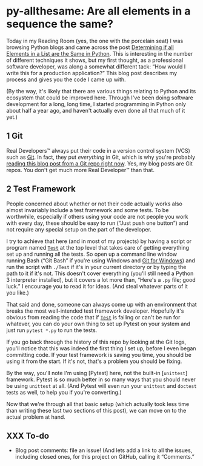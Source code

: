 py-allthesame: Are all elements in a sequence the same?
=======================================================

Today in my Reading Room (yes, the one with the porcelain seat) I was
browsing Python blogs and came across the post [Determining if all
Elements in a List are the Same in Python][determining]. This is
interesting in the number of different techniques it shows, but my
first thought, as a professional software developer, was along a
somewhat different tack: “How would I write this for a production
application?” This blog post describes my process and gives you the
code I came up with.

(By the way, it's likely that there are various things relating to
Python and its ecosystem that could be improved here. Through I've
been doing software development for a long, long time, I started
programming in Python only about half a year ago, and haven't actually
even done all that much of it yet.)


1 Git
-----

Real Developers™ always put their code in a version control system
(VCS) such as [Git]. In fact, they put _everything_ in Git, which is
why you're probably [reading this blog post from a Git repo right
now][post]. Yes, my blog posts are Git repos. You don't get much more
Real Developer™ than that.


2 Test Framework
----------------

People concerned about whether or not their code actually works also
almost invariably include a test framework and some tests. To be worthwhile,
especially if others using your code are not people you work with every
day, these should be easy to run (“Just push one button”) and not require
any special setup on the part of the developer.

I try to achieve that here (and in most of my projects) by having a
script or program named [`Test`] at the top level that takes
care of getting everything set up and running all the tests. So open
up a command line window running Bash (“Git Bash” if you're using
Windows and [Git for Windows][gitwin]) and run the script with
`./Test` if it's in your current directory or by typing the path to it
if it's not. This doesn't cover everything (you'll still need a Python
3 interpreter installed), but it covers a lot more than, “Here's a
`.py` file; good luck.” I encourage you to read it for ideas. (And
steal whatever parts of it you like.)

That said and done, someone can always come up with an environment that
breaks the most well-intended test framework developer. Hopefully it's
obvious from reading the code that if [`Test`] is failing or can't
be run for whatever, you can do your own thing to set up Pytest on
your system and just run `pytest *.py` to run the tests.

If you go back through the history of this repo by looking at the Git
logs, you'll notice that this was indeed the first thing I set up,
before I even began committing code. If your test framework is saving
you time, you should be using it from the start. If it's not, that's a
problem you should be fixing.

By the way, you'll note I'm using [Pytest] here, not the built-in
[`unittest`] framework. Pytest is so much better in so many ways that
you should never be using `unittest` at all. (And Pytest will even run
your `unittest` and `doctest` tests as well, to help you if you're
converting.)

Now that we're through all that basic setup (which actually took less
time than writing these last two sections of this post), we can move
on to the actual problem at hand.


XXX To-do
---------

* Blog post comments: file an issue! (And lets add a link to all the
  issues, including closed ones, for this project on GitHub, calling
  it “Comments.”



[Git]: https://git-scm.com/
[`Test`]: Test
[determining]: https://www.blog.pythonlibrary.org/2018/05/09/determining-if-all-elements-in-a-list-are-the-same-in-python/
[gitwin]: https://git-scm.com/download/win
[post]: https://github.com/0cjs/py-allthesame

